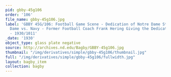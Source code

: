 ```yaml
---
pid: gbby-45g106
order: '106'
file_name: gbby-45g106.jpg
label: 'GBBY 45G/106: Football Game Scene - Dedication of Notre Dame Stadium, Notre
  Dame vs. Navy - Former Football Coach Frank Hering Giving the Dedication Address
  - 1930/1011'
_date: '1930'
object_type: glass plate negative
source: http://archives.nd.edu/Bagby/GBBY-45g106.jpg
thumbnail: "/img/derivatives/simple/gbby-45g106/thumbnail.jpg"
full: "/img/derivatives/simple/gbby-45g106/fullwidth.jpg"
layout: bagby_item
collection: bagby
---
```

